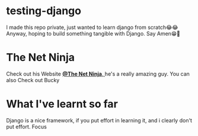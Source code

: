 # testing-django

<p>I made this repo private, just wanted to learn django from scratch😂😂
Anyway, hoping to build something tangible with Django. Say Amen😁🙌</p>

# <b>The Net Ninja</b>

<p>Check out his Website <a href="https://www.thenetninja.co.uk/"><b>@The Net Ninja</b>, </a> he's a really amazing guy. You can also Check out Bucky</p>

# What I've learnt so far

<p>Django is a nice framework, if you put effort in learning it, and i clearly don't put effort. Focus</p>
